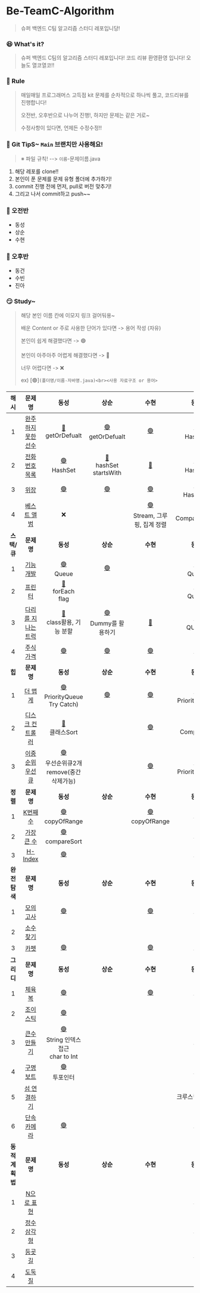 # Be-TeamC-Algorithm
> 슈퍼 백엔드 C팀 알고리즘 스터디 레포입니당! 


### 😆 What's it?

> 슈퍼 백엔드 C팀의 알고리즘 스터디 레포입니다! 코드 리뷰 환영환영 입니다!
> 오늘도 열코열코!!


### 🤡 Rule

> 매일매일 프로그래머스 고득점 kit 문제를 순차적으로 하나씩 풀고, 코드리뷰를 진행합니다!
>
> 오전반, 오후반으로 나누어 진행!, 하지만 문제는 같은 거로~
>
> 수정사항이 있다면, 언제든 수정수정!!


### 🤣 Git TipS~ `Main` 브랜치만 사용해요!

>  ※ 파일 규칙! -->  `이름`-문제이름.java

1. 해당 레포를 clone!!
2. 본인이 푼 문제를 문제 유형 폴더에 추가하기!
3. commit 진행 전에 먼저, pull로 버전 맞추기!
4. 그리고 나서  commit하고 push~~


### 🤠 오전반

- 동성
- 상순
- 수현


### 🤩 오후반

- 동건
- 수빈
- 진아


### 😏 Study~

> 해당 본인 이름 칸에 이모지 링크 걸어둬용~
> 
> 배운 Content or 주로 사용한 단어가 있다면 -> 용어 작성 (자유)
>
> 본인이 쉽게 해결했다면 -> 🟢
>
> 본인이 아주아주 어렵게 해결했다면 -> 🔴
>
> 너무 어렵다면 -> ❌
>
> ex) [🟢]`(폴더명/이름-자바명.java)<br><사용 자료구조 or 용어>`

|   **<c8>해시 </c8>**   |                           문제 명                            |                            동성                            |                    상순                    |                    수현                    |                             동건                             | 수빈 |                    진아                    |
| :-------------------: | :----------------------------------------------------------: | :--------------------------------------------------------: | :----------------------------------------: | :----------------------------------------: | :----------------------------------------------------------: | :--: | :----------------------------------------: |
|1|[완주하지 못한 선수](https://programmers.co.kr/learn/courses/30/lessons/42576)|[🔴](해시/동성-완주하지%20못한%20선수.java)<br>getOrDefualt|[🟢](해시/상순-완주하지%20못한%20선수.java)<br>getOrDefualt|[🟢](해시/수현-완주하지%20못한%20선수.java)|[🟢](해시/동건-완주하지%20못한%20선수.java)<br>HashSet|[🟢](해시/수빈-완주하지%20못한%20선수.java)<br>HashMap<br>getOrDefault|[🟢](해시/진아-완주하지%20못한%20선수.java)|
|2|[전화번호 목록](https://programmers.co.kr/learn/courses/30/lessons/42577) |       [🟢](해시/동성-전화번호%20목록.java)<br>HashSet       |    [🔴](해시/상순-전화번호%20목록.java)<br>hashSet<br>startsWith     |    [🔴](해시/수현-전화번호%20목록.java)     | [🟢](해시/동건-전화번호%20목록.java)<br>HashSet                                            | [🟢](해시/수빈-전화번호%20목록.java)<br> HashSet |                                            |
|3| [위장](https://programmers.co.kr/learn/courses/30/lessons/42578) |                  [🟢](해시/동성-위장.java)                  |          [🟢](해시/상순-위장.java)          |          [🟢](해시/수현-위장.java)          |         [🟢](해시/동건-위장.java)<br>HashMap                                                     |  [🟢](해시/수빈-위장.java) <br>HashMap    |                                            |
|4| [베스트 앨범](https://programmers.co.kr/learn/courses/30/lessons/42579) |                           ❌                                 |                                            |                      [🟢](해시/수현-베스트앨범.java)<br>Stream, 그루핑, 집계 정렬                      |                   [🔴](해시/동건-베스트앨범.java)<br>Comparable<>     |   [🔴](해시/수빈-베스트앨범.java) <br>Collections.sort  |                                            |
| **<c8>스택/큐 </c8>** |   **문제 명**    |   **동성**    |  **상순**    |    **수현**     |    **동건**      |  **수빈**   |   **진아**      |
|1| [기능개발](https://programmers.co.kr/learn/courses/30/lessons/42586)          | [🟢](스택큐/동성-기능개발.java)<br>Queue   | [🟢](스택큐/상순-기능개발.java)   |    | [🟢](스택큐/동건-기능개발.java)<br>Queue    |  [🟢](스택큐/수빈-기능개발.java)<br>Queue    |     | <!-- 끝 줄 표기 -->
|2| [프린터](https://programmers.co.kr/learn/courses/30/lessons/42587)            |  [🔴](스택큐/동성-프린터.java)<br>forEach<br>flag   |      |    |  [🟢](스택큐/동건-프린터.java)<br>Queue   |   [🟢](스택큐/수빈-프린터.java)<br>PriorityQueue   |     | <!-- 끝 줄 표기 -->
|3| [다리를 지나는 트럭](https://programmers.co.kr/learn/courses/30/lessons/42583) | [🔴](스택큐/동성-다리를지나는트럭.java)<br>class활용, 기능 분할  | [🟢](스택큐/상순-다리를지나는트럭.java)<br>Dummy를 활용하기   |[🔴](스택큐/수현-다리를%20지나는%20트럭.java)    | [🟢](스택큐/동건-다리를%20지나는%20트럭.java)<br>QUEUE    |  [🟢](스택큐/수빈-다리를%20지나는%20트럭.java)<br>Queue    |     | <!-- 끝 줄 표기 -->
|4| [주식가격](https://programmers.co.kr/learn/courses/30/lessons/42584)           | [🟢](스택큐/동성-주식가격.java)   |  [🟢](스택큐/상순-주식가격.java)    |  [🟢](스택큐/수현-주식가격.java)   |  [🟢](스택큐/동건-주식가격.java)  | [🟢](스택큐/수빈-주식가격.java)     |     | 
| **<c8>힙 </c8>** |   **문제 명**    |   **동성**    |  **상순**    |    **수현**     |    **동건**      |  **수빈**   |   **진아**      |
|    1    | [더 맵게](https://programmers.co.kr/learn/courses/30/lessons/42626)          |[🟢](힙/동성-더맵게.java)<br>PriorityQueue<br>Try Catch) | [🟢](힙/상순-더맵게.java)   |  [🟢](힙/수현-더맵게.java)  | [🟢](힙/동건-더%20맵게.java)<br>PriorityQueue   |  [🟢](힙/수빈-더%20맵게.java)<br>PriorityQueue   |     | <!-- 끝 줄 표기 -->
|    2    | [디스크 컨트롤러](https://programmers.co.kr/learn/courses/30/lessons/42627)            |[🔴](힙/동성-디스크콘트롤러.java)<br>클래스Sort |      |  [🟢](힙/수현-디스크컨트롤러.java)  |  [🔴](힙/동건-디스크%20컨트롤러.java)<br>Comparator   |  [🟢](힙/수빈-디스크%20컨트롤러.java)<br>PriorityQueue<br> Comparator   |     | <!-- 끝 줄 표기 -->
|    3    | [이중순위우선큐 ](https://programmers.co.kr/learn/courses/30/lessons/42628) |[🟢](힙/동성-이중우선순위큐.java)<br>우선순위큐2개<br>remove(중간삭제가능)   |    |  [🟢](힙/수현-이중우선순위큐.java) |[🟢](힙/동건-이중우선순위큐.java)<br>PriorityQueue     |   [🟢](힙/수빈-이중우선순위큐.java)<br>PriorityQueue   |     | <!-- 끝 줄 표기 -->
| **<c8>정렬 </c8>** |   **문제 명**    |   **동성**    |  **상순**    |    **수현**     |    **동건**      |  **수빈**   |   **진아**      |
|    1    | [K번째수](https://programmers.co.kr/learn/courses/30/lessons/42748)          |[🟢](정렬/동성-K번째수.java)<br>copyOfRange   |    |  [🟢](정렬/수현-K번째수.java)<br>copyOfRange  |  [🟢](정렬/동건-K번째수.java)  |   [🟢](정렬/수빈-K번째수.java)<br>copyOfRange  |     | <!-- 끝 줄 표기 -->
|    2    | [가장 큰 수](https://programmers.co.kr/learn/courses/30/lessons/42746)          |[🟢](정렬/동성-가장큰수.java)<br>compareSort   |    |    |  [🟢](정렬/동건-가장큰수.java)  | [🟢](정렬/수빈-가장%20큰%20수.java)    |     | <!-- 끝 줄 표기 -->
|    3    | [H-Index](https://programmers.co.kr/learn/courses/30/lessons/42747)          |[🟢](정렬/동성-H-Index.java)   |    |    |   [🟢](정렬/동건-H-Index.java)  |  [🟢](정렬/수빈-H-Index.java)    |     | <!-- 끝 줄 표기 -->
| **<c8>완전탐색 </c8>** |   **문제 명**    |   **동성**    |  **상순**    |    **수현**     |    **동건**      |  **수빈**   |   **진아**      |
|    1    | [모의고사](https://programmers.co.kr/learn/courses/30/lessons/42840)          |[🟢](완전탐색/동성-모의고사.java)   |    |  [🟢](완전탐색/수현-모의고사.java)  |  [🟢](완전탐색/동건-모의고사.java)  |  [🟢](완전탐색/동건-모의고사.java)   | [🟢](완전탐색/진아-모의고사.java)    | <!-- 끝 줄 표기 -->
|    2    | [소수 찾기](https://programmers.co.kr/learn/courses/30/lessons/42839)          |   |    |    |  [🔴](완전탐색/동건-소수%20찾기.java)<br>  |  [🟢](완전탐색/수빈-소수%20찾기.java)<br>dfs   |  [🟢](완전탐색/진아-소수찾기.java)   | <!-- 끝 줄 표기 -->
|    3    | [카펫](https://programmers.co.kr/learn/courses/30/lessons/42842)          | [🟢](완전탐색/동성-카펫.java)  |    |  [🟢](완전탐색/수현-카펫.java)  |  [🟢](완전탐색/동건-카펫.java)  | [🟢](완전탐색/수빈-카펫.java)    |[🟢](완전탐색/진아-카펫.java)|
| **<c8>그리디 </c8>** |   **문제 명**    |   **동성**    |  **상순**    |    **수현**     |    **동건**      |  **수빈**   |   **진아**      |
|1|[체육복](https://programmers.co.kr/learn/courses/30/lessons/42862)          |[🟢](그리디/동성-체육복.java)   |    |   [🟢](그리디/수현-체육복.java) |  [🟢](그리디/동건-체육복.java)   | [🟢](그리디/수빈-체육복.java)   | [🟢](그리디/진아-체육복.java)| <!-- 끝 줄 표기 -->
|2| [조이스틱](https://programmers.co.kr/learn/courses/30/lessons/42860)        |[🟢](그리디/동성-조이스틱.java)   |    |    | [🔴](그리디/동건-조이스틱.java)  |  [🟢](그리디/수빈-조이스틱.java)  |   | <!-- 끝 줄 표기 -->
|3| [큰수만들기](https://programmers.co.kr/learn/courses/30/lessons/42883)      |[🟢](그리디/동성-가장큰수.java)<br>String 인덱스 접근<br>char to Int|    |    |[🟢](그리디/동건-큰%20수%20만들기.java)    | [🟢](그리디/수빈-큰%20수%20만들기.java)  | [🔴](그리디/진아%20-%20큰%20수%20만들기.java)  | <!-- 끝 줄 표기 -->
|4| [구명보트](https://programmers.co.kr/learn/courses/30/lessons/42885)        |[🟢](그리디/동성-구명보트.java)<br>투포인터   |    |    | [🟢](그리디/동건-구명보트.java)   | [🟢](그리디/수빈-구명보트.java)  | [🟢](그리디/진아-구명보트.java)  | <!-- 끝 줄 표기 -->
|5| [섬 연결하기](https://programmers.co.kr/learn/courses/30/lessons/42861)     ||||[🔴](그리디/동건-섬연결하기.java)<br>크루스칼 알고리즘|[🔴](그리디/수빈-섬%20연결하기.java)<br> HashSet|[🔴](그리디/진아-섬%20연결하기.java)| <!-- 끝 줄 표기 -->
|6| [단속카메라](https://programmers.co.kr/learn/courses/30/lessons/42884)      |[🟢](그리디/동성-단속카메라.java)|||[🟢](그리디/동건-단속카메라.java)|[🟢](그리디/수빈-단속카메라.java)<br>Sort||<!-- 끝 줄 표기 -->
| **<c8>동적계획법</c8>** |   **문제 명**    |   **동성**    |  **상순**    |    **수현**     |    **동건**      |  **수빈**   |   **진아**      |
|1|[N으로 표현](https://programmers.co.kr/learn/courses/30/lessons/42895)||||[🟢](동적계획법/동건-N으로%20표현.java)|[🟢](동적계획법/수빈-N으로%20표현.java)|| <!-- 끝 줄 표기 -->
|2|[정수 삼각형](https://programmers.co.kr/learn/courses/30/lessons/43105)||||[🟢](동적계획법/동건-정수%20삼각형.java)|[🟢](동적계획법/수빈-정수%20삼각형.java)|[🔴](동적계획법/진아-정수%20삼각형.java)| <!-- 끝 줄 표기 -->
|3|[등굣길](https://programmers.co.kr/learn/courses/30/lessons/42898)||||[🟢](동적계획법/동건-등굣길.java)|[🟢](동적계획법/수빈-등굣길.java)|[🔴](동적계획법/진아-등굣길.java)| <!-- 끝 줄 표기 -->
|4|[도둑질](https://programmers.co.kr/learn/courses/30/lessons/42897)||||||| <!-- 끝 줄 표기 -->
